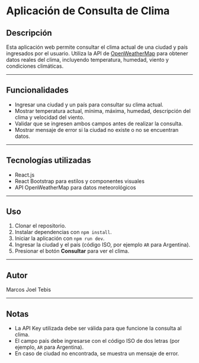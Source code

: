 # Aplicación de Consulta de Clima

## Descripción

Esta aplicación web permite consultar el clima actual de una ciudad y país ingresados por el usuario. Utiliza la API de [OpenWeatherMap](https://openweathermap.org/) para obtener datos reales del clima, incluyendo temperatura, humedad, viento y condiciones climáticas.

---

## Funcionalidades

- Ingresar una ciudad y un país para consultar su clima actual.
- Mostrar temperatura actual, mínima, máxima, humedad, descripción del clima y velocidad del viento.
- Validar que se ingresen ambos campos antes de realizar la consulta.
- Mostrar mensaje de error si la ciudad no existe o no se encuentran datos.

---

## Tecnologías utilizadas

- React.js
- React Bootstrap para estilos y componentes visuales
- API OpenWeatherMap para datos meteorológicos

---

## Uso

1. Clonar el repositorio.
2. Instalar dependencias con `npm install`.
3. Iniciar la aplicación con `npm run dev`.
4. Ingresar la ciudad y el país (código ISO, por ejemplo `AR` para Argentina).
5. Presionar el botón **Consultar** para ver el clima.

---

## Autor

Marcos Joel Tebis

---

## Notas

- La API Key utilizada debe ser válida para que funcione la consulta al clima.
- El campo país debe ingresarse con el código ISO de dos letras (por ejemplo, `AR` para Argentina).
- En caso de ciudad no encontrada, se muestra un mensaje de error.